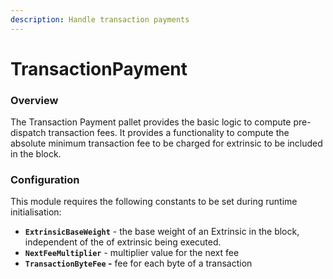 ```yaml
---
description: Handle transaction payments
---
```


# TransactionPayment

### Overview

The Transaction Payment pallet provides the basic logic to compute pre-dispatch transaction fees. It provides a functionality to compute the absolute minimum transaction fee to be charged for extrinsic to be included in the block.

### Configuration

This module requires the following constants to be set during runtime initialisation:

* **`ExtrinsicBaseWeight`** - the base weight of an Extrinsic in the block, independent of the of extrinsic being executed.
* **`NextFeeMultiplier`** - multiplier value for the next fee
* **`TransactionByteFee` -** fee for each byte of a transaction

